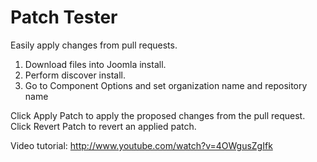 Patch Tester
=============

Easily apply changes from pull requests.

1. Download files into Joomla install.
2. Perform discover install.
3. Go to Component Options and set organization name and repository name

Click Apply Patch to apply the proposed changes from the pull request.
Click Revert Patch to revert an applied patch.


Video tutorial:
http://www.youtube.com/watch?v=4OWgusZgIfk
